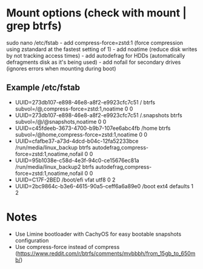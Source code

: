 # Mount options (check with mount | grep btrfs)
sudo nano /etc/fstab
    - add compress-force=zstd:1 (force compression using zstandard at the fastest setting of 1)
    - add noatime (reduce disk writes by not tracking access times)
    - add autodefrag for HDDs (automatically defragments disk as it's being used)
    - add nofail for secondary drives (ignores errors when mounting during boot)

## Example /etc/fstab
- UUID=273db107-e898-46e8-a8f2-e9923cfc7c51  /                         btrfs  subvol=/@,compress-force=zstd:1,noatime             0 0
- UUID=273db107-e898-46e8-a8f2-e9923cfc7c51  /.snapshots               btrfs  subvol=/@/@snapshots,noatime                        0 0
- UUID=c45fdeeb-3673-4700-b9b7-107ee6abc4fb  /home                     btrfs  subvol=/@home,compress-force=zstd:1,noatime         0 0
- UUID=cfafbe37-a73d-4dcd-b04c-12fa52233bce  /run/media/linux_backup   btrfs  autodefrag,compress-force=zstd:1,noatime,nofail     0 0
- UUID=95b1038e-c58d-4e3f-94c0-ce15676ec81a  /run/media/linux_backup2  btrfs  autodefrag,compress-force=zstd:1,noatime,nofail     0 0
- UUID=C17F-2BED                             /boot/efi                 vfat   utf8                                                0 2
- UUID=2bc9864c-b3e6-4615-90a5-ceff6a6a89e0  /boot                     ext4   defaults                                            1 2

# Notes
- Use Limine bootloader with CachyOS for easy bootable snapshots configuration
- Use compress-force instead of compress (https://www.reddit.com/r/btrfs/comments/mvbbbh/from_15gb_to_650mb/)

